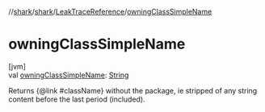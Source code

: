 //[shark](../../../index.md)/[shark](../index.md)/[LeakTraceReference](index.md)/[owningClassSimpleName](owning-class-simple-name.md)

# owningClassSimpleName

[jvm]\
val [owningClassSimpleName](owning-class-simple-name.md): [String](https://kotlinlang.org/api/latest/jvm/stdlib/kotlin/-string/index.html)

Returns {@link #className} without the package, ie stripped of any string content before the last period (included).
